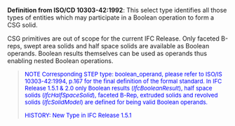 **Definition from ISO/CD 10303-42:1992**: This select type identifies all those types of entities which may participate in a Boolean operation to form a CSG solid.

CSG primitives are out of scope for the current IFC Release. Only faceted B-reps, swept area solids and half space solids are available as Boolean operands. Boolean results themselves can be used as operands thus enabling nested Boolean operations.

> <font color="#0000FF" size="-1">NOTE Corresponding STEP type:
		  boolean_operand, please refer to ISO/IS 10303-42:1994, p.167 for the final
		  definition of the formal standard. In IFC Release 1.5.1 &amp; 2.0 only Boolean
		  results (<i>IfcBooleanResult</i>), half space solids
		  (<i>IfcHalfSpaceSolid</i>), faceted B-Rep, extruded solids and revolved solids
		  (<i>IfcSolidModel</i>) are defined for being valid Boolean operands.
		  </font>
> 
> <font color="#0000FF" size="-1">HISTORY: New Type in IFC Release 1.5.1
		  </font>
>